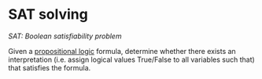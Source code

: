# SAT solving
*SAT: Boolean satisfiability problem*

Given a [propositional logic](Propositional%20logic.md) formula, determine whether there exists an interpretation (i.e. assign logical values True/False to all variables such that) that satisfies the formula.